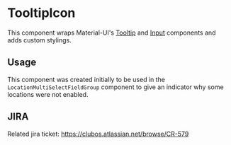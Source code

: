 # TooltipIcon
This component wraps Material-UI's [Tooltip](https://material-ui.com/api/tooltip/) and [Input](https://material-ui.com/api/icon/) 
components and adds custom stylings. 

## Usage
This component was created initially to be used in the `LocationMultiSelectFieldGroup` component to give an indicator
why some locations were not enabled. 

## JIRA
Related jira ticket: https://clubos.atlassian.net/browse/CR-579
